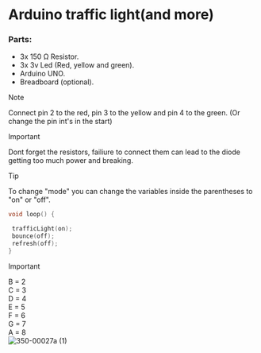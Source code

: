 # Arduino traffic light(and more)

### Parts:
- 3x 150 Ω Resistor.
- 3x 3v Led (Red, yellow and green).
- Arduino UNO.
- Breadboard (optional).
 
> [!NOTE]
> Connect pin 2 to the red, pin 3 to the yellow and pin 4 to the green. (Or change the pin int's in the start)

> [!IMPORTANT]
> Dont forget the resistors, failiure to connect them can lead to the diode getting too much power and breaking.

> [!TIP]
> To change "mode" you can change the variables inside the parentheses to "on" or "off".
> ```C++
> void loop() {
>
>  trafficLight(on);
>  bounce(off);
>  refresh(off);
>}
>```



> [!IMPORTANT]
> B = 2  
> C = 3  
> D = 4  
> E = 5  
> F = 6  
> G = 7  
> A = 8  
> ![350-00027a (1)](https://github.com/user-attachments/assets/8f860dd7-fcd6-4269-9146-6df793b7b3b5)
